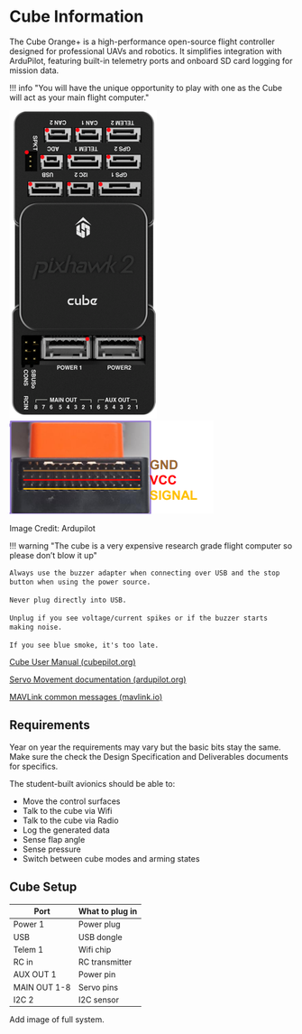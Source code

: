 # Cube Information

The Cube Orange+ is a high-performance open-source flight controller designed for professional UAVs and robotics.
It simplifies integration with ArduPilot, featuring built-in telemetry ports and onboard SD card logging for mission data.

!!! info "You will have the unique opportunity to play with one as the Cube will act as your main flight computer."

![Cube Diagram](../assets/cube-diagram.png)
![Cube](../assets/cube.png)

Image Credit: Ardupilot

!!! warning "The cube is a very expensive research grade flight computer so please don’t blow it up"
    
    Always use the buzzer adapter when connecting over USB and the stop button when using the power source.  

    Never plug directly into USB.  

    Unplug if you see voltage/current spikes or if the buzzer starts making noise.  
    
    If you see blue smoke, it's too late.

[Cube User Manual (cubepilot.org)](https://docs.cubepilot.org/user-guides/autopilot/the-cube-user-manual)

[Servo Movement documentation (ardupilot.org)](https://ardupilot.org/dev/docs/mavlink-move-servo.html)

[MAVLink common messages (mavlink.io)](https://mavlink.io/en/messages/common.html)

## Requirements

Year on year the requirements may vary but the basic bits stay the same. Make sure the check the Design Specification and Deliverables documents for specifics.

The student-built avionics should be able to:

- Move the control surfaces
- Talk to the cube via Wifi
- Talk to the cube via Radio
- Log the generated data
- Sense flap angle
- Sense pressure
- Switch between cube modes and arming states

## Cube Setup

|   Port       | What to plug in |
|--------------|-----------------|
| Power 1      | Power plug      |
| USB          | USB dongle      |
| Telem 1      | Wifi chip       |
| RC in        | RC transmitter  |
| AUX OUT 1    | Power pin       |
| MAIN OUT 1-8 | Servo pins      |
| I2C 2        | I2C sensor      |

Add image of full system.